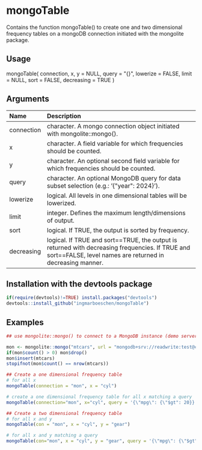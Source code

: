 # mongoTable

Contains the function mongoTable() to create one and two dimensional frequency tables on a mongoDB connection initiated with the mongolite package.

## Usage
mongoTable(
connection,
x,
y = NULL,
query = "{}",
lowerize = FALSE,
limit = NULL,
sort = FALSE,
decreasing = TRUE
)

## Arguments

| Name | Description|
| :--- | :--- |
| connection   | character. A mongo connection object initiated with mongolite::mongo().|
| x            |  character. A field variable for which frequencies should be counted.|
| y            |  character. An optional second field variable for which frequencies should be counted.|
| query        |  character. An optional MongoDB query for data subset selection (e.g.: ’{\"year\": 2024}’). |
| lowerize     | logical. All levels in one dimensional tables will be lowerized. |
| limit     | integer. Defines the maximum length/dimensions of output.|
| sort       |  logical. If TRUE, the output is sorted by frequency.|
| decreasing  | logical. If TRUE and sort==TRUE, the output is returned with decreasing frequencies. If TRUE and sort==FALSE, level names are returned in decreasing manner.|

## Installation with the devtools package
```R
if(require(devtools)!=TRUE) install.packages("devtools")
devtools::install_github("ingmarboeschen/mongoTable")
```

## Examples
```R
## use mongolite::mongo() to connect to a MongoDB instance (demo server)

mon <- mongolite::mongo("mtcars", url = "mongodb+srv://readwrite:test@cluster0-84vdt.mongodb.net/test")
if(mon$count() > 0) mon$drop()
mon$insert(mtcars)
stopifnot(mon$count() == nrow(mtcars))

## Create a one dimensional frequency table
# for all x
mongoTable(connection = "mon", x = "cyl")

# create a one dimensional frequency table for all x matching a query
mongoTable(connection="mon", x="cyl", query = '{\"mpg\": {\"$gt": 20}}')

## Create a two dimensional frequency table
# for all x and y
mongoTable(con = "mon", x = "cyl", y = "gear")

# for all x and y matching a query
mongoTable(con="mon", x = "cyl", y = "gear", query = '{\"mpg\": {\"$gt": 20}}')

```
